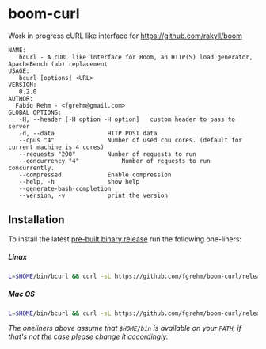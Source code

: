 # boom-curl

Work in progress cURL like interface for https://github.com/rakyll/boom

```
NAME:
   bcurl - A cURL like interface for Boom, an HTTP(S) load generator, ApacheBench (ab) replacement
USAGE:
   bcurl [options] <URL>
VERSION:
   0.2.0
AUTHOR:
  Fábio Rehm - <fgrehm@gmail.com>
GLOBAL OPTIONS:
   -H, --header [-H option -H option]	custom header to pass to server
   -d, --data 				HTTP POST data
   --cpus "4"				Number of used cpu cores. (default for current machine is 4 cores)
   --requests "200"			Number of requests to run
   --concurrency "4"			Number of requests to run concurrently.
   --compressed				Enable compression
   --help, -h				show help
   --generate-bash-completion
   --version, -v			print the version
```

## Installation

To install the latest [pre-built binary release](https://github.com/fgrehm/boom-curl/releases)
run the following one-liners:

##### Linux

```sh
L=$HOME/bin/bcurl && curl -sL https://github.com/fgrehm/boom-curl/releases/download/v0.2.0/linux_amd64 > $L && chmod +x $L
```

##### Mac OS

```sh
L=$HOME/bin/bcurl && curl -sL https://github.com/fgrehm/boom-curl/releases/download/v0.2.0/darwin_amd64 > $L && chmod +x $L
```

_The oneliners above assume that `$HOME/bin` is available on your `PATH`, if that's
not the case please change it accordingly._
